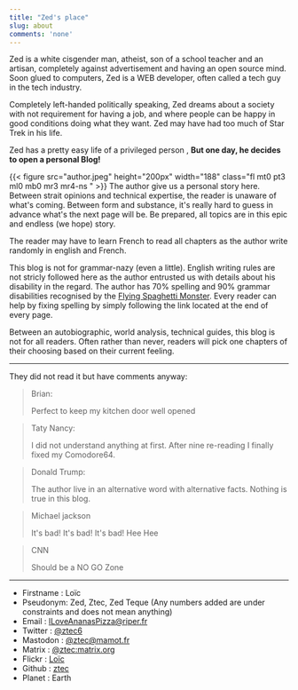 ```yaml
---
title: "Zed's place"
slug: about
comments: 'none'
---
```

Zed is a white cisgender man, atheist, son of a school teacher and an artisan, completely against advertisement and 
having an open source mind. Soon glued to computers, Zed is a WEB developer, often called a tech guy in the tech industry.   

Completely left-handed politically speaking, Zed dreams about a society with not requirement for having a job, and where
people can be happy in good conditions doing what they want. Zed may have had too much of Star Trek in his life. 

Zed has a pretty easy life of a privileged person , **But one day, he decides to open a personal Blog!**
 
{{< figure src="author.jpeg" height="200px" width="188" class="fl mt0 pt3 ml0 mb0 mr3 mr4-ns " >}} 
The author give us a personal story here.
Between strait opinions and technical expertise, the reader is unaware of what's coming. Between form and substance, it's
really hard to guess in advance what's the next page will be.
Be prepared, all topics are in this epic and endless (we hope) story.

The reader may have to learn French to read all chapters as the author write randomly in english and French.

This blog is not for grammar-nazy (even a little). English writing rules are not stricly followed here as the 
author entrusted us with details about his disability in the regard. The author has 70% spelling and 90% grammar 
disabilities recognised by the [Flying Spaghetti Monster](https://en.wikipedia.org/wiki/Flying_Spaghetti_Monster).
Every reader can help by fixing spelling by simply following the link located at the end of every page.  
 
Between an autobiographic, world analysis, technical guides, this blog is not for all readers. Often rather than never, 
readers will pick one chapters of their choosing based on their current feeling.  

---
They did not read it but have comments anyway:
> Brian: 
> 
> Perfect to keep my kitchen door well opened
 
> Taty Nancy: 
> 
> I did not understand anything at first. After nine re-reading I finally fixed my Comodore64. 
 
> Donald Trump: 
> 
> The author live in an alternative word with alternative facts. Nothing is true in this blog.
 
> Michael jackson 
> 
> It's bad! It's bad! It's bad! Hee Hee
 
> CNN
> 
> Should be a NO GO Zone

---

- Firstname : Loïc 
- Pseudonym: Zed, Ztec, Zed Teque (Any numbers added are under constraints and does not mean anything)
- Email : ILoveAnanasPizza@riper.fr
- Twitter : [@ztec6](https://twitter.com/ztec6)
- Mastodon : [@ztec@mamot.fr](https://mamot.fr/@ztec)
- Matrix : [@ztec:matrix.org](https://matrix.to/#/@ztec:matrix.org)
- Flickr : [Loïc](https://www.flickr.com/photos/ztec/)
- Github : [ztec](https://github.com/ztec/)
- Planet : Earth
